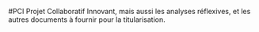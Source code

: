 #PCI
Projet Collaboratif Innovant,
mais aussi les analyses réflexives, et les autres documents à fournir pour la titularisation.
